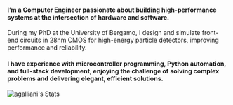 #### I’m a Computer Engineer passionate about building high-performance systems at the intersection of hardware and software.

During my PhD at the University of Bergamo, I design and simulate front-end circuits in 28nm CMOS for high-energy particle detectors, improving performance and reliability.

#### I have experience with microcontroller programming, Python automation, and full-stack development, enjoying the challenge of solving complex problems and delivering elegant, efficient solutions.

![agalliani's Stats](https://github-readme-stats.vercel.app/api?username=agalliani&theme=default&show_icons=true&hide_border=false&count_private=true)

